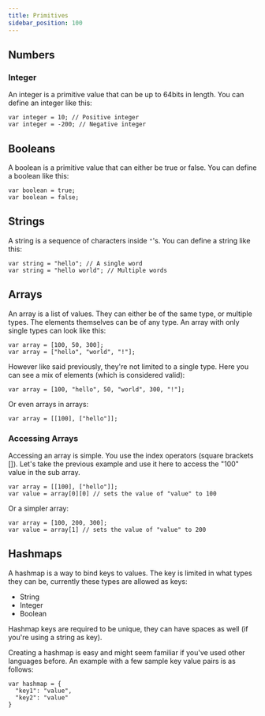 ```yaml
---
title: Primitives
sidebar_position: 100
---
```


## Numbers

### Integer

An integer is a primitive value that can be up to 64bits in length. You can define an integer like this:

```loop
var integer = 10; // Positive integer
var integer = -200; // Negative integer
```

## Booleans

A boolean is a primitive value that can either be true or false. You can define a boolean like this:

```loop
var boolean = true;
var boolean = false;
```

## Strings

A string is a sequence of characters inside `"`'s. You can define a string like this:

```loop
var string = "hello"; // A single word
var string = "hello world"; // Multiple words
```

## Arrays

An array is a list of values. They can either be of the same type, or multiple types. The elements themselves can be of any type. An array with only single types can look like this:

```loop
var array = [100, 50, 300];
var array = ["hello", "world", "!"];
```

However like said previously, they're not limited to a single type. Here you can see a mix of elements (which is considered valid):

```loop
var array = [100, "hello", 50, "world", 300, "!"];
```

Or even arrays in arrays:

```loop
var array = [[100], ["hello"]];
```

### Accessing Arrays

Accessing an array is simple. You use the index operators (square brackets []). Let's take the previous example and use it here to access the "100" value in the sub array.

```loop
var array = [[100], ["hello"]];
var value = array[0][0] // sets the value of "value" to 100
```

Or a simpler array:

```loop
var array = [100, 200, 300];
var value = array[1] // sets the value of "value" to 200
```

## Hashmaps

A hashmap is a way to bind keys to values. The key is limited in what types they can be, currently these types are allowed as keys:

- String
- Integer
- Boolean

Hashmap keys are required to be unique, they can have spaces as well (if you're using a string as key).

Creating a hashmap is easy and might seem familiar if you've used other languages before. An example with a few sample key value pairs is as follows:

```loop
var hashmap = {
  "key1": "value",
  "key2": "value"
}
```
